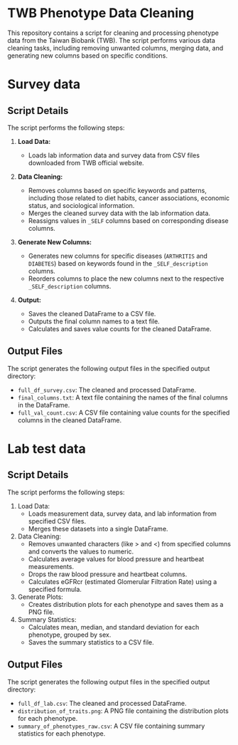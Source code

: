 # TWB Phenotype Data Cleaning

This repository contains a script for cleaning and processing phenotype data from the Taiwan Biobank (TWB). The script performs various data cleaning tasks, including removing unwanted columns, merging data, and generating new columns based on specific conditions.

# Survey data

## Script Details

The script performs the following steps:

1. **Load Data:**
   - Loads lab information data and survey data from CSV files downloaded from TWB official website.

2. **Data Cleaning:**
   - Removes columns based on specific keywords and patterns, including those related to diet habits, cancer associations, economic status, and sociological information.
   - Merges the cleaned survey data with the lab information data.
   - Reassigns values in `_SELF` columns based on corresponding disease columns.

3. **Generate New Columns:**
   - Generates new columns for specific diseases (`ARTHRITIS` and `DIABETES`) based on keywords found in the `_SELF_description` columns.
   - Reorders columns to place the new columns next to the respective `_SELF_description` columns.

4. **Output:**
   - Saves the cleaned DataFrame to a CSV file.
   - Outputs the final column names to a text file.
   - Calculates and saves value counts for the cleaned DataFrame.

## Output Files

The script generates the following output files in the specified output directory:

- `full_df_survey.csv`: The cleaned and processed DataFrame.
- `final_columns.txt`: A text file containing the names of the final columns in the DataFrame.
- `full_val_count.csv`: A CSV file containing value counts for the specified columns in the cleaned DataFrame.

# Lab test data

## Script Details

The script performs the following steps:

1.	Load Data:
    - Loads measurement data, survey data, and lab information from specified CSV files.
    - Merges these datasets into a single DataFrame.
2.	Data Cleaning:
    - Removes unwanted characters (like > and <) from specified columns and converts the values to numeric.
    - Calculates average values for blood pressure and heartbeat measurements.
    - Drops the raw blood pressure and heartbeat columns.
    - Calculates eGFRcr (estimated Glomerular Filtration Rate) using a specified formula.
3.	Generate Plots:
    - Creates distribution plots for each phenotype and saves them as a PNG file.
4.	Summary Statistics:
    - Calculates mean, median, and standard deviation for each phenotype, grouped by sex.
    - Saves the summary statistics to a CSV file.

## Output Files

The script generates the following output files in the specified output directory:

- `full_df_lab.csv`: The cleaned and processed DataFrame.
- `distribution_of_traits.png`: A PNG file containing the distribution plots for each phenotype.
- `summary_of_phenotypes_raw.csv`: A CSV file containing summary statistics for each phenotype.
